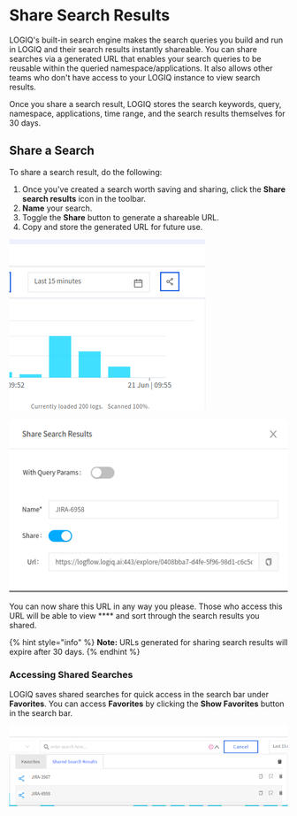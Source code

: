 # Share Search Results

LOGIQ's built-in search engine makes the search queries you build and run in LOGIQ and their search results instantly shareable. You can share searches via a generated URL that enables your search queries to be reusable within the queried namespace/applications. It also allows other teams who don't have access to your LOGIQ instance to view search results.

Once you share a search result, LOGIQ stores the search keywords, query, namespace, applications, time range, and the search results themselves for 30 days.

## Share a Search

To share a search result, do the following:

1. Once you've created a search worth saving and sharing, click the **Share search results** icon in the toolbar. &#x20;
2. **Name** your search.
3. Toggle the **Share** button to generate a shareable URL.
4. Copy and store the generated URL for future use.

![](<../../.gitbook/assets/image (26).png>)

![](<../../.gitbook/assets/image (16) (1).png>)

You can now share this URL in any way you please. Those who access this URL will be able to view **** and sort through the search results you shared.

{% hint style="info" %}
**Note:** URLs generated for sharing search results will expire after 30 days.&#x20;
{% endhint %}

### Accessing Shared Searches

LOGIQ saves shared searches for quick access in the search bar under **Favorites**. You can access **Favorites** by clicking the **Show Favorites** button in the search bar.&#x20;

![](<../../.gitbook/assets/image (15) (1).png>)



